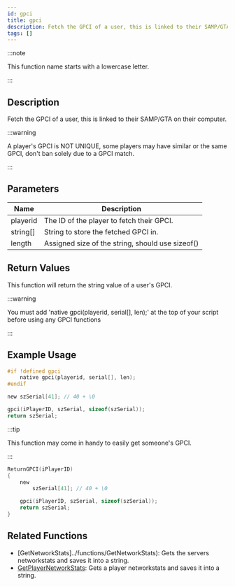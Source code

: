 ```yaml
---
id: gpci
title: gpci
description: Fetch the GPCI of a user, this is linked to their SAMP/GTA on their computer.
tags: []
---
```


:::note

This function name starts with a lowercase letter.

:::

## Description

Fetch the GPCI of a user, this is linked to their SAMP/GTA on their computer.

:::warning

A player's GPCI is NOT UNIQUE, some players may have similar or the same GPCI, don't ban solely due to a GPCI match.

:::

## Parameters

|Name       |Description
|-          | -
|playerid   |The ID of the player to fetch their GPCI.
|string[]   |String to store the fetched GPCI in.
|length     |Assigned size of the string, should use sizeof()

## Return Values

This function will return the string value of a user's GPCI.

:::warning

You must add 'native gpci(playerid, serial[], len);' at the top of your script before using any GPCI functions

:::

## Example Usage

```c
#if !defined gpci
    native gpci(playerid, serial[], len);
#endif

new szSerial[41]; // 40 + \0

gpci(iPlayerID, szSerial, sizeof(szSerial));
return szSerial;
```

:::tip

This function may come in handy to easily get someone's GPCI.

:::

```c
ReturnGPCI(iPlayerID)
{
    new
        szSerial[41]; // 40 + \0

    gpci(iPlayerID, szSerial, sizeof(szSerial));
    return szSerial;
}
```

## Related Functions

* [GetNetworkStats]../functions/GetNetworkStats): Gets the servers networkstats and saves it into a string.
* [GetPlayerNetworkStats](../functions/GetPlayerNetworkStats): Gets a player networkstats and saves it into a string.
